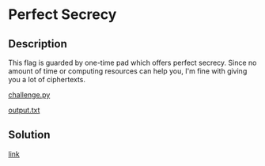 # Perfect Secrecy

## Description

This flag is guarded by one-time pad which offers perfect secrecy. Since
no amount of time or computing resources can help you, I'm fine with
giving you a lot of ciphertexts.

[challenge.py](materials/challege.py)

[output.txt](materials/output.txt)

## Solution

[link](solution/README.md)
